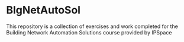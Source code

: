 # BlgNetAutoSol
This repository is a collection of exercises and work completed for the Building Network Automation Solutions course provided by IPSpace
